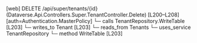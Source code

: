 [web] DELETE /api/super/tenants/{id}  (Dataverse.Api.Controllers.Super.TenantController.Delete)  [L200–L208] [auth=Authentication.MasterPolicy]
  └─ calls TenantRepository.WriteTable [L203]
  └─ writes_to Tenant [L203]
    └─ reads_from Tenants
  └─ uses_service TenantRepository
    └─ method WriteTable [L203]

